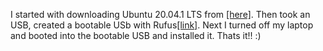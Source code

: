I started with downloading Ubuntu 20.04.1 LTS from <a href="https://ubuntu.com/download/desktop">[here]</a>.
Then took an USB, created a bootable USb with Rufus<a href="https://rufus.ie/>https://rufus.ie/">[link]</a>.
Next I turned off my laptop and booted into the bootable USB and installed it.
Thats it!! :)
